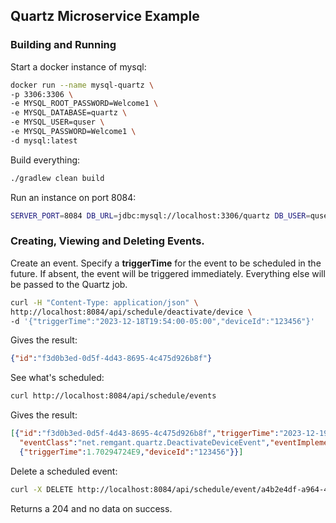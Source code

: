 ## Quartz Microservice Example

### Building and Running
Start a docker instance of mysql:
```bash
docker run --name mysql-quartz \
-p 3306:3306 \
-e MYSQL_ROOT_PASSWORD=Welcome1 \
-e MYSQL_DATABASE=quartz \
-e MYSQL_USER=quser \
-e MYSQL_PASSWORD=Welcome1 \
-d mysql:latest
```
Build everything:
```bash
./gradlew clean build
```
Run an instance on port 8084:
```bash
SERVER_PORT=8084 DB_URL=jdbc:mysql://localhost:3306/quartz DB_USER=quser DB_PASSWORD=Welcome1 ./gradlew scheduler:run
```
### Creating, Viewing and Deleting Events.
Create an event. Specify a **triggerTime** for the event to be scheduled in the future. If absent, the event will be triggered immediately. Everything else will be passed to the Quartz job.
```bash
curl -H "Content-Type: application/json" \
http://localhost:8084/api/schedule/deactivate/device \
-d '{"triggerTime":"2023-12-18T19:54:00-05:00","deviceId":"123456"}'
```
Gives the result:
```json
{"id":"f3d0b3ed-0d5f-4d43-8695-4c475d926b8f"}
```
See what's scheduled:
```bash
curl http://localhost:8084/api/schedule/events
```
Gives the result:
```json lines
[{"id":"f3d0b3ed-0d5f-4d43-8695-4c475d926b8f","triggerTime":"2023-12-19T00:54:00",
  "eventClass":"net.remgant.quartz.DeactivateDeviceEvent","eventImplementation":
  {"triggerTime":1.70294724E9,"deviceId":"123456"}}]
```
Delete a scheduled event:
```bash
curl -X DELETE http://localhost:8084/api/schedule/event/a4b2e4df-a964-410a-8f89-8f19c7b1562c
```
Returns a 204 and no data on success.